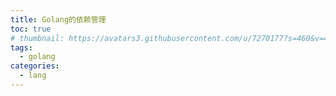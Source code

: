 ```yaml
---
title: Golang的依赖管理
toc: true
# thumbnail: https://avatars3.githubusercontent.com/u/7270177?s=460&v=4
tags:
  - golang
categories:
  - lang
---
```


